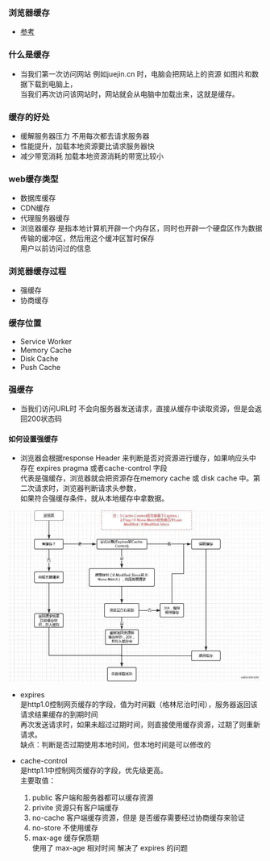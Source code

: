 ### 浏览器缓存
- [参考](https://mp.weixin.qq.com/s/CsJyKVq3IIjDv32TZ9m7fQ)

### 什么是缓存
* 当我们第一次访问网站 例如juejin.cn 时，电脑会把网站上的资源 如图片和数据下载到电脑上，  
  当我们再次访问该网站时，网站就会从电脑中加载出来，这就是缓存。

### 缓存的好处
- 缓解服务器压力 不用每次都去请求服务器
- 性能提升，加载本地资源要比请求服务器快
- 减少带宽消耗 加载本地资源消耗的带宽比较小

### web缓存类型
- 数据库缓存
- CDN缓存
- 代理服务器缓存
- 浏览器缓存 是指本地计算机开辟一个内存区，同时也开辟一个硬盘区作为数据传输的缓冲区，然后用这个缓冲区暂时保存  
  用户以前访问过的信息

### 浏览器缓存过程
- 强缓存
- 协商缓存

### 缓存位置
- Service Worker
- Memory Cache
- Disk Cache
- Push Cache

### 强缓存
- 当我们访问URL时 不会向服务器发送请求，直接从缓存中读取资源，但是会返回200状态码

#### 如何设置强缓存 
- 浏览器会根据response Header 来判断是否对资源进行缓存，如果响应头中存在 expires pragma 或者cache-control 字段  
  代表是强缓存，浏览器就会把资源存在memory cache 或 disk cache 中。第二次请求时，浏览器判断请求头参数，  
  如果符合强缓存条件，就从本地缓存中拿数据。

![流程图](./img/640.png)  

- expires  
  是http1.0控制网页缓存的字段，值为时间戳（格林尼治时间），服务器返回该请求结果缓存的到期时间  
  再次发送请求时，如果未超过过期时间，则直接使用缓存资源，过期了则重新请求。  
  缺点：判断是否过期使用本地时间，但本地时间是可以修改的

- cache-control  
  是http1.1中控制网页缓存的字段，优先级更高。  
  主要取值：  
  1. public 客户端和服务器都可以缓存资源  
  2. privite 资源只有客户端缓存  
  3. no-cache 客户端缓存资源，但是 是否缓存需要经过协商缓存来验证  
  4. no-store 不使用缓存  
  5. max-age 缓存保质期  
  使用了 max-age 相对时间 解决了 expires 的问题  